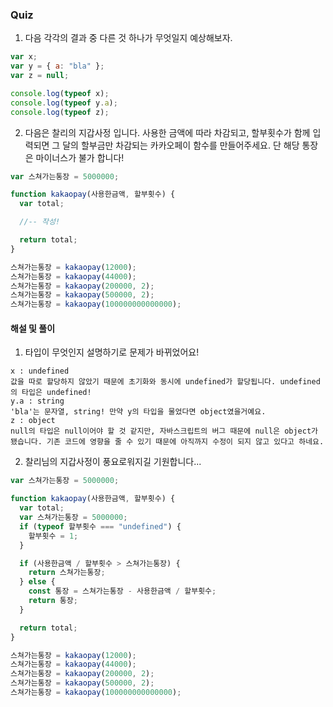 ### Quiz

1. 다음 각각의 결과 중 다른 것 하나가 무엇일지 예상해보자.

```javascript
var x;
var y = { a: "bla" };
var z = null;

console.log(typeof x);
console.log(typeof y.a);
console.log(typeof z);
```

2. 다음은 찰리의 지갑사정 입니다. 사용한 금액에 따라 차감되고, 할부횟수가 함께 입력되면 그 달의 할부금만 차감되는 카카오페이 함수를 만들어주세요. 단 해당 통장은 마이너스가 불가 합니다!

```javascript
var 스쳐가는통장 = 5000000;

function kakaopay(사용한금액, 할부횟수) {
  var total;

  //-- 작성!

  return total;
}

스쳐가는통장 = kakaopay(12000);
스쳐가는통장 = kakaopay(44000);
스쳐가는통장 = kakaopay(200000, 2);
스쳐가는통장 = kakaopay(500000, 2);
스쳐가는통장 = kakaopay(100000000000000);
```

#### 해설 및 풀이

1. 타입이 무엇인지 설명하기로 문제가 바뀌었어요!

```
x : undefined
값을 따로 할당하지 않았기 때문에 초기화와 동시에 undefined가 할당됩니다. undefined의 타입은 undefined!
y.a : string
'bla'는 문자열, string! 만약 y의 타입을 물었다면 object였을거예요.
z : object
null의 타입은 null이어야 할 것 같지만, 자바스크립트의 버그 때문에 null은 object가 됐습니다. 기존 코드에 영향을 줄 수 있기 때문에 아직까지 수정이 되지 않고 있다고 하네요.
```

2. 찰리님의 지갑사정이 풍요로워지길 기원합니다...

```javascript
var 스쳐가는통장 = 5000000;

function kakaopay(사용한금액, 할부횟수) {
  var total;
  var 스쳐가는통장 = 5000000;
  if (typeof 할부횟수 === "undefined") {
    할부횟수 = 1;
  }

  if (사용한금액 / 할부횟수 > 스쳐가는통장) {
    return 스쳐가는통장;
  } else {
    const 통장 = 스쳐가는통장 - 사용한금액 / 할부횟수;
    return 통장;
  }

  return total;
}

스쳐가는통장 = kakaopay(12000);
스쳐가는통장 = kakaopay(44000);
스쳐가는통장 = kakaopay(200000, 2);
스쳐가는통장 = kakaopay(500000, 2);
스쳐가는통장 = kakaopay(100000000000000);
```
